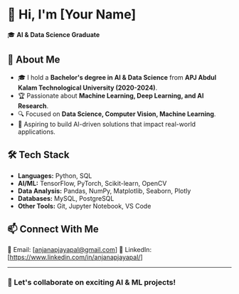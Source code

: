 # 👋 Hi, I'm [Your Name]  

🎓 **AI & Data Science Graduate**  

## 🚀 About Me  
- 🎓 I hold a **Bachelor's degree in AI & Data Science** from **APJ Abdul Kalam Technological University (2020-2024)**.  
- 🏆 Passionate about **Machine Learning, Deep Learning, and AI Research**.  
- 🔍 Focused on **Data Science, Computer Vision, Machine Learning**.   
- 🎯 Aspiring to build AI-driven solutions that impact real-world applications.  

## 🛠️ Tech Stack  
- **Languages:** Python, SQL 
- **AI/ML:** TensorFlow, PyTorch, Scikit-learn, OpenCV  
- **Data Analysis:** Pandas, NumPy, Matplotlib, Seaborn, Plotly  
- **Databases:** MySQL, PostgreSQL
- **Other Tools:** Git, Jupyter Notebook, VS Code  

## 📫 Connect With Me  
📧 Email: [anjanapjayapal@gmail.com] 
🔗 LinkedIn: [https://www.linkedin.com/in/anjanapjayapal/]  

---

### 🚀 Let's collaborate on exciting AI & ML projects!  


<!---
anjanapjayapal/anjanapjayapal is a ✨ special ✨ repository because its `README.md` (this file) appears on your GitHub profile.
You can click the Preview link to take a look at your changes.
--->
